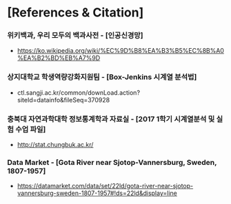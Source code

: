# [References & Citation]

### 위키백과, 우리 모두의 백과사전 - [인공신경망]
- https://ko.wikipedia.org/wiki/%EC%9D%B8%EA%B3%B5%EC%8B%A0%EA%B2%BD%EB%A7%9D

### 상지대학교 학생역량강화지원팀 - [Box-Jenkins 시계열 분석법]
- ctl.sangji.ac.kr/common/downLoad.action?siteId=datainfo&fileSeq=370928

### 충북대 자연과학대학 정보통계학과 자료실 - [2017 1학기 시계열분석 및 실험 수업 파일]
- http://stat.chungbuk.ac.kr/

### Data Market - [Gota River near Sjotop-Vannersburg, Sweden, 1807-1957]
- https://datamarket.com/data/set/22ld/gota-river-near-sjotop-vannersburg-sweden-1807-1957#!ds=22ld&display=line
